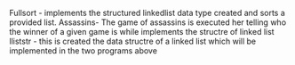 Fullsort - implements the structured linkedlist data type created and sorts a provided list.
Assassins- The game of assassins is executed her telling who the winner of a given game is while implements the structre of linked list
lliststr - this is created the data structre of a linked list which will be implemented in the two programs above